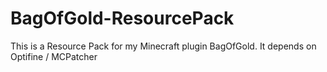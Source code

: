 # BagOfGold-ResourcePack
This is a Resource Pack for my Minecraft plugin BagOfGold. It depends on Optifine / MCPatcher
